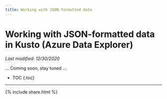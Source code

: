 ```yaml
---
title: Working with JSON-formatted data
---
```

# Working with JSON-formatted data in Kusto (Azure Data Explorer)

*Last modified: 12/30/2020*

... Coming soon, stay tuned ...

* TOC
{:toc}

---

{% include  share.html %}